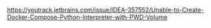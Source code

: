 https://youtrack.jetbrains.com/issue/IDEA-357552/Unable-to-Create-Docker-Compose-Python-Interpreter-with-PWD-Volume
